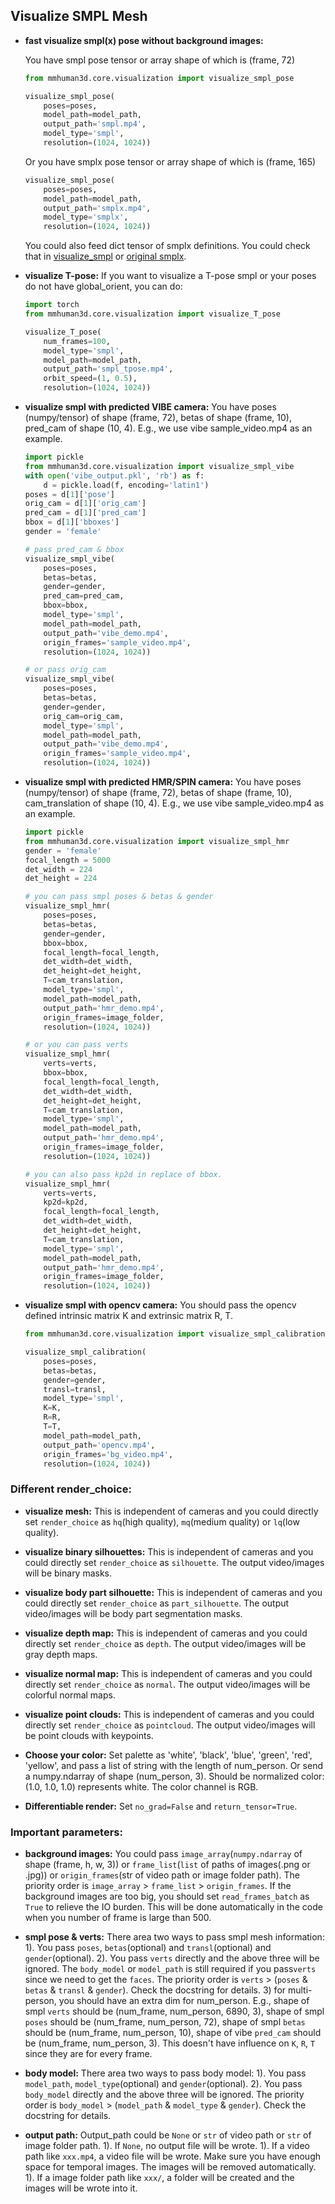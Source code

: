 ## Visualize SMPL Mesh
- **fast visualize smpl(x) pose without background images:**

    You have smpl pose tensor or array shape of which is (frame, 72)
    ```python
    from mmhuman3d.core.visualization import visualize_smpl_pose

    visualize_smpl_pose(
        poses=poses,
        model_path=model_path,
        output_path='smpl.mp4',
        model_type='smpl',
        resolution=(1024, 1024))
    ```

    Or you have smplx pose tensor or array shape of which is (frame, 165)
    ```python
    visualize_smpl_pose(
        poses=poses,
        model_path=model_path,
        output_path='smplx.mp4',
        model_type='smplx',
        resolution=(1024, 1024))
    ```
    You could also feed dict tensor of smplx definitions. You could check that in [visualize_smpl](mmhuman3d/core/visualization/visualize_smpl.py#L166-211) or [original smplx](https://github.com/vchoutas/smplx/blob/master/smplx/body_models.py).


- **visualize T-pose:**
    If you want to visualize a T-pose smpl or your poses do not have global_orient, you can do:
    ```python
    import torch
    from mmhuman3d.core.visualization import visualize_T_pose

    visualize_T_pose(
        num_frames=100,
        model_type='smpl',
        model_path=model_path,
        output_path='smpl_tpose.mp4',
        orbit_speed=(1, 0.5),
        resolution=(1024, 1024))
    ```

- **visualize smpl with predicted VIBE camera:**
    You have poses (numpy/tensor) of shape (frame, 72), betas of shape (frame, 10), pred_cam of shape (10, 4).
    E.g., we use vibe sample_video.mp4 as an example.
    ```python
    import pickle
    from mmhuman3d.core.visualization import visualize_smpl_vibe
    with open('vibe_output.pkl', 'rb') as f:
        d = pickle.load(f, encoding='latin1')
    poses = d[1]['pose']
    orig_cam = d[1]['orig_cam']
    pred_cam = d[1]['pred_cam']
    bbox = d[1]['bboxes']
    gender = 'female'

    # pass pred_cam & bbox
    visualize_smpl_vibe(
        poses=poses,
        betas=betas,
        gender=gender,
        pred_cam=pred_cam,
        bbox=bbox,
        model_type='smpl',
        model_path=model_path,
        output_path='vibe_demo.mp4',
        origin_frames='sample_video.mp4',
        resolution=(1024, 1024))

    # or pass orig_cam
    visualize_smpl_vibe(
        poses=poses,
        betas=betas,
        gender=gender,
        orig_cam=orig_cam,
        model_type='smpl',
        model_path=model_path,
        output_path='vibe_demo.mp4',
        origin_frames='sample_video.mp4',
        resolution=(1024, 1024))

    ```

- **visualize smpl with predicted HMR/SPIN camera:**
    You have poses (numpy/tensor) of shape (frame, 72), betas of shape (frame, 10), cam_translation of shape (10, 4).
    E.g., we use vibe sample_video.mp4 as an example.
    ```python
    import pickle
    from mmhuman3d.core.visualization import visualize_smpl_hmr
    gender = 'female'
    focal_length = 5000
    det_width = 224
    det_height = 224

    # you can pass smpl poses & betas & gender
    visualize_smpl_hmr(
        poses=poses,
        betas=betas,
        gender=gender,
        bbox=bbox,
        focal_length=focal_length,
        det_width=det_width,
        det_height=det_height,
        T=cam_translation,
        model_type='smpl',
        model_path=model_path,
        output_path='hmr_demo.mp4',
        origin_frames=image_folder,
        resolution=(1024, 1024))

    # or you can pass verts
    visualize_smpl_hmr(
        verts=verts,
        bbox=bbox,
        focal_length=focal_length,
        det_width=det_width,
        det_height=det_height,
        T=cam_translation,
        model_type='smpl',
        model_path=model_path,
        output_path='hmr_demo.mp4',
        origin_frames=image_folder,
        resolution=(1024, 1024))

    # you can also pass kp2d in replace of bbox.
    visualize_smpl_hmr(
        verts=verts,
        kp2d=kp2d,
        focal_length=focal_length,
        det_width=det_width,
        det_height=det_height,
        T=cam_translation,
        model_type='smpl',
        model_path=model_path,
        output_path='hmr_demo.mp4',
        origin_frames=image_folder,
        resolution=(1024, 1024))
    ```

- **visualize smpl with opencv camera:**
    You should pass the opencv defined intrinsic matrix K and extrinsic matrix R, T.
    ```python
    from mmhuman3d.core.visualization import visualize_smpl_calibration

    visualize_smpl_calibration(
        poses=poses,
        betas=betas,
        gender=gender,
        transl=transl,
        model_type='smpl',
        K=K,
        R=R,
        T=T,
        model_path=model_path,
        output_path='opencv.mp4',
        origin_frames='bg_video.mp4',
        resolution=(1024, 1024))
    ```

### Different render_choice:
- **visualize mesh:**
    This is independent of cameras and you could directly set `render_choice` as `hq`(high quality), `mq`(medium quality) or `lq`(low quality).

- **visualize binary silhouettes:**
    This is independent of cameras and you could directly set `render_choice` as `silhouette`. The output video/images will be binary masks.

- **visualize body part silhouette:**
    This is independent of cameras and you could directly set `render_choice` as `part_silhouette`. The output video/images will be body part segmentation masks.

- **visualize depth map:**
    This is independent of cameras and you could directly set `render_choice` as `depth`.
    The output video/images will be gray depth maps.

- **visualize normal map:**
    This is independent of cameras and you could directly set `render_choice` as `normal`.
    The output video/images will be colorful normal maps.

- **visualize point clouds:**
    This is independent of cameras and you could directly set `render_choice` as `pointcloud`.
    The output video/images will be point clouds with keypoints.

- **Choose your color:**
    Set palette as 'white', 'black', 'blue', 'green', 'red', 'yellow', and pass a list of string with the length of num_person.
    Or send a numpy.ndarray of shape (num_person, 3). Should be normalized color: (1.0, 1.0, 1.0) represents white. The color channel is RGB.

- **Differentiable render:**
    Set `no_grad=False` and `return_tensor=True`.

### Important parameters:
- **background images:**
    You could pass `image_array`(`numpy.ndarray` of shape (frame, h, w, 3)) or `frame_list`(`list` of paths of images(.png or .jpg)) or `origin_frames`(str of video path or image folder path). The priority order is `image_array` > `frame_list` > `origin_frames`.
    If the background images are too big, you should set `read_frames_batch` as `True` to relieve the IO burden. This will be done automatically in the code when you number of frame is large than 500.

- **smpl pose & verts:**
    There area two ways to pass smpl mesh information:
    1). You pass `poses`, `betas`(optional) and `transl`(optional) and `gender`(optional).
    2). You pass `verts` directly and the above three will be ignored. The `body_model` or `model_path` is still required if you pass`verts` since we need to get the `faces`.
    The priority order is `verts` > (`poses` & `betas` & `transl` & `gender`).
    Check the docstring for details.
    3) for multi-person, you should have an extra dim for num_person. E.g., shape of smpl `verts` should be (num_frame, num_person, 6890, 3), shape of smpl `poses` should be (num_frame, num_person, 72), shape of smpl `betas` should be (num_frame, num_person, 10), shape of vibe `pred_cam` should be (num_frame, num_person, 3). This doesn't have influence on `K`, `R`, `T` since they are for every frame.

- **body model:**
    There area two ways to pass body model:
    1). You pass `model_path`, `model_type`(optional) and `gender`(optional).
    2). You pass `body_model` directly and the above three will be ignored.
    The priority order is `body_model` > (`model_path` & `model_type` & `gender`).
    Check the docstring for details.

- **output path:**
    Output_path could be `None` or `str` of video path or `str` of image folder path.
    1). If `None`, no output file will be wrote.
    1). If a video path like `xxx.mp4`, a video file will be wrote. Make sure you have enough space for temporal images. The images will be removed automatically.
    1). If a image folder path like `xxx/`, a folder will be created and the images will be wrote into it.
